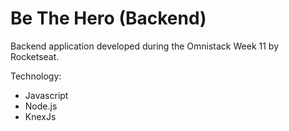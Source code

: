 # Be The Hero (Backend)
Backend application developed during the Omnistack Week 11 by Rocketseat.

Technology: 
- Javascript
- Node.js
- KnexJs
